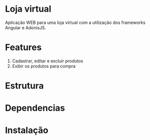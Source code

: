 # Loja virtual
Aplicação WEB para uma loja virtual com a utilização dos frameworks Angular e AdonisJS.

# Features
1. Cadastrar, editar e excluir produtos
2. Exibir os produtos para compra

# Estrutura

# Dependencias

# Instalação
